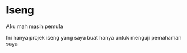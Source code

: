 # Iseng
Aku mah masih pemula

Ini hanya projek iseng yang saya buat hanya untuk menguji pemahaman saya
